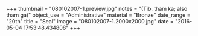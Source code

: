 +++
thumbnail = "080102007-1.preview.jpg"
notes = "(Tib. tham ka; also tham ga)"
object_use = "Administrative"
material = "Bronze"
date_range = "20th"
title = "Seal"
image = "080102007-1.2000x2000.jpg"
date = "2016-05-04 17:53:48.434808"
+++
